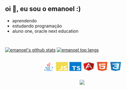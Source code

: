 ## oi 👋, eu sou o emanoel :)
- aprendendo
- estudando programação
- aluno one, oracle next education

<div style="display: inline_block"><br>
  
  [![emanoel's github stats](https://github-readme-stats.vercel.app/api?username=emanoelcampos&hide=&show_icons=true&theme=dark)](https://github.com/emanoelcampos)
  [![emanoel top langs](https://github-readme-stats.vercel.app/api/top-langs/?username=emanoelcampos&layout=compact&theme=dark)](https://github.com/emanoelcampos)
  
</div>
 
<div style="display: inline_block" align="center"><br>
  
  <img align="center" alt="emanoel-Java" height="30" width="40" src="https://raw.githubusercontent.com/devicons/devicon/1119b9f84c0290e0f0b38982099a2bd027a48bf1/icons/java/java-original.svg">
  <img align="center" alt="emanoel-Js" height="30" width="40" src="https://raw.githubusercontent.com/devicons/devicon/master/icons/javascript/javascript-plain.svg">
  <img align="center" alt="emanoel-Ts" height="30" width="40" src="https://raw.githubusercontent.com/devicons/devicon/master/icons/typescript/typescript-plain.svg">
  <img align="center" alt="emanoel-angular" height="30" width="40" src="https://raw.githubusercontent.com/devicons/devicon/1119b9f84c0290e0f0b38982099a2bd027a48bf1/icons/angularjs/angularjs-original.svg">
  <img align="center" alt="emanoel-HTML" height="30" width="40" src="https://raw.githubusercontent.com/devicons/devicon/master/icons/html5/html5-original.svg">
  <img align="center" alt="emanoel-CSS" height="30" width="40" src="https://raw.githubusercontent.com/devicons/devicon/master/icons/css3/css3-original.svg">
  
</div>

##

<p align="center">
  <img src="https://user-images.githubusercontent.com/68448029/188282384-5fa551b7-a670-4600-b8b7-ab72dba05dff.gif" />
</p>
